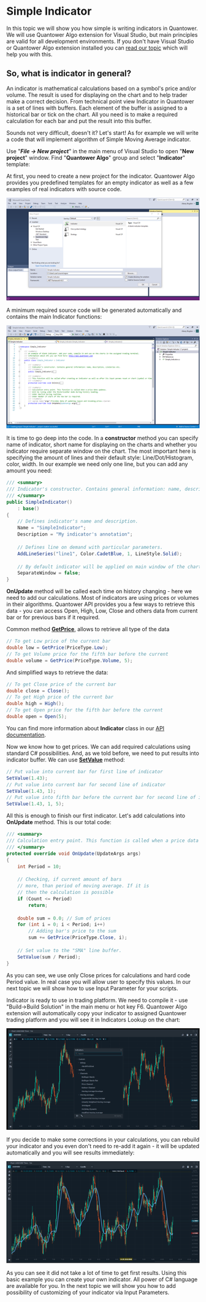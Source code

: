 # Simple Indicator

In this topic we will show you how simple is writing indicators in Quantower. We will use Quantower Algo extension for Visual Studio, but main principles are valid for all development environments. If you don't have Visual Studio or Quantower Algo extension installed you can [read our topic](https://help.quantower.com/quantower-algo/installing-visual-studio) which will help you with this.

## So, what is indicator in general?

An indicator is mathematical calculations based on a symbol's price and/or volume. The result is used for displaying on the chart and to help trader make a correct decision. From technical point view Indicator in Quantower is a set of lines with buffers. Each element of the buffer is assigned to a historical bar or tick on the chart. All you need is to make a required calculation for each bar and put the result into this buffer.

Sounds not very difficult, doesn't it? Let's start! As for example we will write a code that will implement algorithm of Simple Moving Average indicator.

Use "_**File -&gt; New project**_" in the main menu of Visual Studio to open "**New project**" window. Find "**Quantower Algo**" group and select "**Indicator**" template:

At first, you need to create a new project for the indicator. Quantower Algo provides you predefined templates for an empty indicator as well as a few examples of real indicators with source code.

![New Project window](../.gitbook/assets/new-project.png)

A minimum required source code will be generated automatically and contains the main Indicator functions:

![Default source code for blank indicator](../.gitbook/assets/default-code.png)

It is time to go deep into the code. In a **constructor** method you can specify name of indicator, short name for displaying on the charts and whether you indicator require separate window on the chart. The most important here is specifying the amount of lines and their default style: Line/Dot/Histogram, color, width. In our example we need only one line, but you can add any amount you need:

```csharp
/// <summary>
/// Indicator's constructor. Contains general information: name, description, LineSeries etc. 
/// </summary>
public SimpleIndicator()
    : base()
{
    // Defines indicator's name and description.
    Name = "SimpleIndicator";
    Description = "My indicator's annotation";

    // Defines line on demand with particular parameters.
    AddLineSeries("line1", Color.CadetBlue, 1, LineStyle.Solid);

    // By default indicator will be applied on main window of the chart
    SeparateWindow = false;
}
```

**OnUpdate** method will be called each time on history changing - here we need to add our calculations. Most of indicators are using prices or volumes in their algorithms. Quantower API provides you a few ways to retrieve this data - you can access Open, High, Low, Close and others data from current bar or for previous bars if it required. 

Common method [**GetPrice**](http://api.quantower.com/docs/TradingPlatform.BusinessLayer.Indicator.html#TradingPlatform_BusinessLayer_Indicator_GetPrice_TradingPlatform_BusinessLayer_PriceType_System_Int32_), allows to retrieve all type of the data

```csharp
// To get Low price of the current bar
double low = GetPrice(PriceType.Low);
// To get Volume price for the fifth bar before the current
double volume = GetPrice(PriceType.Volume, 5);    
```

And simplified ways to retrieve the data:

```csharp
// To get Close price of the current bar
double close = Close();
// To get High price of the current bar
double high = High();
// To get Open price for the fifth bar before the current
double open = Open(5);   
```

You can find more information about **Indicator** class in our [API documentation](http://api.quantower.com).

Now we know how to get prices. We can add required calculations using standard C\# possibilities. And, as we told before, we need to put results into indicator buffer. We can use [**SetValue**](http://api.quantower.com/docs/TradingPlatform.BusinessLayer.Indicator.html#TradingPlatform_BusinessLayer_Indicator_SetValue_System_Double_System_Int32_System_Int32_) method:

```csharp
// Put value into current bar for first line of indicator
SetValue(1.43);
// Put value into current bar for second line of indicator
SetValue(1.43, 1);
// Put value into fifth bar before the current bar for second line of indicator
SetValue(1.43, 1, 5);
```

All this is enough to finish our first indicator. Let's add calculations into **OnUpdate** method. This is our total code:

```csharp
/// <summary>
/// Calculation entry point. This function is called when a price data updates. 
/// </summary>
protected override void OnUpdate(UpdateArgs args)
{
    int Period = 10;

    // Checking, if current amount of bars
    // more, than period of moving average. If it is
    // then the calculation is possible
    if (Count <= Period)
        return;

    double sum = 0.0; // Sum of prices
    for (int i = 0; i < Period; i++)
        // Adding bar's price to the sum
        sum += GetPrice(PriceType.Close, i);

    // Set value to the "SMA" line buffer.
    SetValue(sum / Period);
}
```

As you can see, we use only Close prices for calculations and hard code Period value.  In real case you will  allow user to specify this values. In our next topic we will show how to use Input Parameter for your scripts.

Indicator is ready to use in trading platform. We need to compile it - use "Build-&gt;Build Solution" in the main menu or hot key F6. Quantower Algo extension will automatically copy your indicator to assigned Quantower trading platform and you will see it in Indicators Lookup on the chart:

![You can see your indicator in Indicator Lookup](../.gitbook/assets/indicator-in-lookup.png)

If you decide to make some corrections in your calculations, you can rebuild your indicator and you even don't need to re-add it again - it will be updated automatically and you will see results immediately:

![You will see all your changes right after rebuild](../.gitbook/assets/indicator-after-changes.png)

As you can see it did not take a lot of time to get first results. Using this basic example you can create your own indicator. All power of C\# language are available for you. In the next topic we will show you how to add possibility of customizing of your indicator via Input Parameters.

